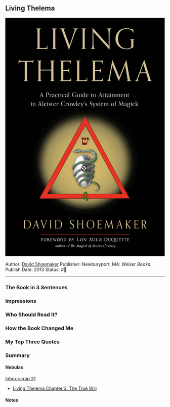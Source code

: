 ## Living Thelema

[ ![150](%E2%9A%99%EF%B8%8F%20Tools/%F0%9F%93%B8%20Images/FA591177-C7C6-4BD2-89BB-E5C07DE32E39.jpeg) ](https://www.amazon.com/Living-Thelema-Practical-Attainment-Aleister-ebook/dp/B09T9J68WM/ref=tmm_kin_swatch_0?_encoding=UTF8&qid=1672899884&sr=8-1)

Author:  [David Shoemaker]()
Publisher: Newburyport, MA: *Weiser Books*. 
Publish Date: 2013
Status: #💫

---

### The Book in 3 Sentences

### Impressions

### Who Should Read It?

### How the Book Changed Me

### My Top Three Quotes

### Summary

#### Nebulas

[Inbox scrap 31](Inbox%20scrap%2031.md)

* [Living Thelema Chapter 3. The True Will](Living%20Thelema%20Chapter%203.%20The%20True%20Will.md)

#### Notes
